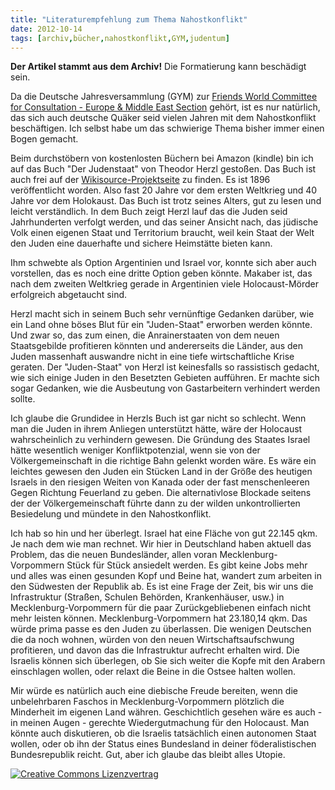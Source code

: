 ```yaml
---
title: "Literaturempfehlung zum Thema Nahostkonflikt"
date: 2012-10-14
tags: [archiv,bücher,nahostkonflikt,GYM,judentum]
---
```

**Der Artikel stammt aus dem Archiv!** Die Formatierung kann beschädigt sein.

Da die Deutsche Jahresversammlung (GYM) zur <a href="http://fwccemes.org/">Friends World Committee for Consultation - Europe &amp; Middle East Section</a> gehört, ist es nur natürlich, das sich auch deutsche Quäker seid vielen Jahren mit dem  Nahostkonflikt beschäftigen. Ich selbst  habe um das schwierige Thema bisher immer einen Bogen gemacht. 

Beim durchstöbern von kostenlosten Büchern bei Amazon (kindle) bin ich auf das Buch "Der Judenstaat" von Theodor Herzl gestoßen. Das Buch ist auch frei auf der <a href="http://de.wikisource.org/wiki/Der_Judenstaat">Wikisource-Projektseite</a> zu finden. Es ist 1896 veröffentlicht worden. Also fast 20 Jahre vor dem ersten Weltkrieg und 40 Jahre vor dem Holokaust. Das Buch ist trotz seines Alters, gut zu lesen und leicht verständlich. In dem Buch zeigt Herzl lauf das die Juden seid Jahrhunderten verfolgt werden, und das seiner Ansicht nach, das jüdische Volk einen eigenen Staat und Territorium braucht, weil kein Staat der Welt den Juden eine dauerhafte und sichere Heimstätte bieten kann. 

Ihm schwebte als Option Argentinien und Israel vor, konnte sich aber auch vorstellen, das es noch eine dritte Option geben könnte. Makaber ist, das nach dem zweiten Weltkrieg gerade in Argentinien viele Holocaust-Mörder erfolgreich abgetaucht sind. 

Herzl macht sich in seinem Buch sehr vernünftige Gedanken darüber, wie ein Land ohne böses Blut für ein "Juden-Staat" erworben werden könnte. Und zwar so, das zum einen, die Anrainerstaaten von dem neuen Staatsgebilde profitieren könnten und andererseits die Länder, aus den Juden massenhaft auswandre nicht in eine tiefe wirtschaftliche Krise geraten. Der "Juden-Staat" von Herzl ist keinesfalls so rassistisch gedacht, wie sich einige Juden in den Besetzten Gebieten aufführen. Er machte sich sogar Gedanken, wie die Ausbeutung von Gastarbeitern verhindert werden sollte. 

Ich glaube die Grundidee in Herzls Buch ist gar nicht so schlecht. Wenn man die Juden in ihrem Anliegen unterstützt hätte, wäre der Holocaust wahrscheinlich zu verhindern gewesen. Die Gründung des Staates Israel hätte wesentlich weniger Konfliktpotenzial, wenn sie von der Völkergemeinschaft in die richtige Bahn gelenkt worden wäre.  Es wäre ein leichtes gewesen den Juden ein Stücken Land in der Größe des heutigen Israels in den riesigen Weiten von Kanada oder der fast menschenleeren Gegen Richtung Feuerland zu geben. Die alternativlose Blockade seitens der der Völkergemeinschaft führte dann zu der wilden unkontrollierten Besiedelung und mündete in den Nahostkonflikt. 

Ich hab so hin und her überlegt. Israel hat eine Fläche von gut 22.145 qkm. Je nach dem wie man rechnet. Wir hier in Deutschland haben aktuell das Problem, das die neuen Bundesländer, allen voran Mecklenburg-Vorpommern Stück für Stück ansiedelt werden. Es gibt keine Jobs mehr und alles was einen gesunden Kopf und Beine hat, wandert zum arbeiten in den Südwesten der Republik ab. Es ist eine Frage der Zeit, bis wir uns die Infrastruktur (Straßen, Schulen Behörden, Krankenhäuser, usw.) in Mecklenburg-Vorpommern für die paar Zurückgebliebenen einfach nicht mehr leisten können. Mecklenburg-Vorpommern hat 23.180,14 qkm. Das würde prima passe es den Juden zu überlassen. Die wenigen Deutschen die da noch wohnen, würden von den neuen Wirtschaftsaufschwung profitieren, und davon das die Infrastruktur aufrecht erhalten wird. Die Israelis können sich überlegen, ob Sie sich weiter die Kopfe mit den Arabern einschlagen wollen, oder relaxt die Beine in die Ostsee halten wollen. 

Mir würde es natürlich auch eine diebische Freude bereiten, wenn die unbelehrbaren Faschos in Mecklenburg-Vorpommern plötzlich die Minderheit im eigenen Land währen. Geschichtlich gesehen wäre es auch - in meinen Augen - gerechte Wiedergutmachung für den Holocaust. Man könnte auch diskutieren, ob die Israelis tatsächlich einen autonomen Staat wollen, oder ob ihn der Status eines Bundesland in deiner föderalistischen Bundesrepublik reicht. Gut, aber ich glaube das bleibt alles Utopie.



<a rel="license" href="http://creativecommons.org/licenses/by-sa/3.0/"><img alt="Creative Commons Lizenzvertrag" style="border-width:0" src="http://i.creativecommons.org/l/by-sa/3.0/88x31.png" /></a>

